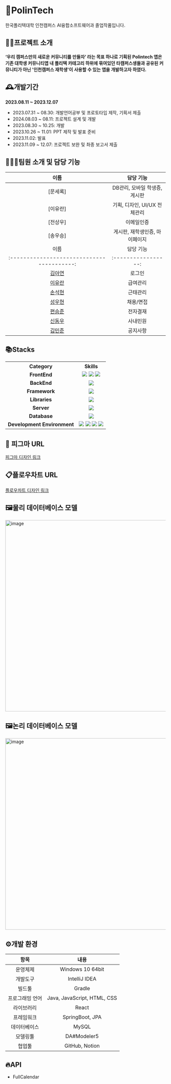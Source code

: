 # 📱PolinTech
한국폴리텍대학 인천캠퍼스 AI융합소프트웨어과 졸업작품입니다.

## 👨‍🏫프로젝트 소개
#### ‘우리 캠퍼스만의 새로운 커뮤니티를 만들자’ 라는 목표 하나로 기획된 Polintech 앱은 기존 대학생 커뮤니티앱 내 폴리텍 카테고리 하위에 묶여있던 타캠퍼스생들과 공유된 커뮤니티가 아닌 '인천캠퍼스 재학생'이 사용할 수 있는 앱을 개발하고자 하였다.

## 🕰️개발기간
**2023.08.11 ~ 2023.12.07**
- 2023.07.31 ~ 08.30: 개발언어공부 및 프로토타입 제작, 기획서 제출
- 2024.08.03 ~ 08.11: 프로젝트 설계 및 개발
- 2023.08.30 ~ 10.25: 개발
- 2023.10.26 ~ 11.01: PPT 제작 및 발표 준비
- 2023.11.02: 발표
- 2023.11.09 ~ 12.07: 프로젝트 보완 및 촤종 보고서 제출

## 🧑‍🤝‍🧑팀원 소개 및 담당 기능
| 이름            | 담당 기능                         |
|:--------------:|:-----------------------------:|
[문세록]           | DB관리, 모바일 학생증, 게시판       |
[이유란]           | 기획, 디자인, UI/UX 전체관리       |
[전상우]           | 이메일인증                       | 
[송우승]           | 게시판, 재학생인증, 마이페이지       |
| 이름                                          | 담당 기능        |
|:----------------------------------------:|:-----------------:|
[김아연](https://github.com/duri22)         | 로그인            |
[이유란](https://github.com/philosophosDeka)| 급여관리          |
[손석현](https://github.com/lobster0202)    | 근태관리          |
[성우현](https://github.com/sunguh0904)     | 채용/면접         |
[편승준](https://github.com/jun-may-6)      | 전자결재          |
[신동우](https://github.com/NoodleSh)       | 사내민원          |
[김민준](https://github.com/KMJ90)          | 공지사항          |


<div>
  
   ## 📚Stacks
</div>

<table>
  <tr>
    <th style="text-align:center;">Category</th>
    <th style="text-align:center;">Skills</th>
  </tr>
  <tr>
    <td style="text-align:center;"><strong >FrontEnd</strong></td>
    <td style="text-align:center;">
      <img src="https://img.shields.io/badge/HTML5-E34F26?style=flat&logo=html5&logoColor=white"/>
      <img src="https://img.shields.io/badge/CSS3-1572B6?style=flat&logo=css3&logoColor=white"/>
      <img src="https://img.shields.io/badge/JavaScript-F7DF1E?style=flat&logo=javaScript&logoColor=black"/>
    </td>
  </tr>
  <tr>
    <td style="text-align:center;"><strong>BackEnd</strong></td>
    <td style="text-align:center;">
      <img src="https://img.shields.io/badge/Java-007396?style=flat&logo=OpenJDK&logoColor=white"/>
    </td>
  </tr>
  <tr>
    <td style="text-align:center;"><strong>Framework</strong></td>
    <td style="text-align:center;">
      <img src="https://img.shields.io/badge/Springboot-6DB33F?style=flat&logo=springboot&logoColor=white"/>
    </td>
  </tr>
  <tr>
    <td style="text-align:center;"><strong>Libraries</strong></td>
    <td style="text-align:center;">
      <img src="https://img.shields.io/badge/React-61DAFB?style=flat&logo=react&logoColor=black"/>
    </td>
  </tr>
  <tr>
    <td style="text-align:center;"><strong>Server</strong></td>
    <td style="text-align:center;">
      <img src="https://img.shields.io/badge/Apachetomcat-F8DC75?style=flat&logo=apachetomcat&logoColor=black"/>
    </td>
  </tr>
  <tr>
    <td style="text-align:center;"><strong>Database</strong></td>
    <td style="text-align:center;">
      <img src="https://img.shields.io/badge/MySQL-4479A1?style=flat&logo=mysql&logoColor=white"/>
    </td>
  </tr>
  <tr>
    <td style="text-align:center;"><strong>Development Environment</strong></td>
    <td style="text-align:center;">
      <img src="https://img.shields.io/badge/IntelliJ-fff?style=flat&logo=IntelliJ IDEA&logoColor=black"/>
      <img src="https://img.shields.io/badge/Figma-F24E1E?style=flat&logo=Figma&logoColor=white"/>
      <img src="https://img.shields.io/badge/Git-05032?style=flat&logo=git&logoColor=white"/>
      <img src="https://img.shields.io/badge/Gradle-02303A?style=flat&logo=gradle&logoColor=white"/>
    </td>
  </tr>
</table>

## 🎨 피그마 URL
[피그마 디자인 링크](https://www.figma.com/design/PtnTXd1pkP7KtC5y6VGKaL/Untitled?node-id=0%3A1&t=Io9BQTwxoEgjetvu-1)

## 📋플로우차트 URL
[플로우차트 디자인 링크](https://whimsical.com/panda-hotel-home-4euVxN2zgsXk2r4cEj2hP5)

## 🖼️물리 데이터베이스 모델
<img src="https://github.com/user-attachments/assets/8cb28b7b-9089-4a3c-87ef-783e06fb7ac2" alt="image" width="800" height="600"/>

## 🖼논리 데이터베이스 모델
<img src="https://github.com/user-attachments/assets/521dd8f3-76dd-4002-8a01-ee6f010b968f" alt="image" width="800" height="600"/>

## ⚙️개발 환경
| **항목**          | **내용**                   |
|:-----------------:|:---------------------------:|
| 운영체제          | Windows 10 64bit            |
| 개발도구          | IntelliJ IDEA                |
| 빌드툴            | Gradle                       |
| 프로그래밍 언어    | Java, JavaScript, HTML, CSS |
| 라이브러리        | React                        |
| 프레임워크        | SpringBoot, JPA              |
| 데이터베이스      | MySQL                        |
| 모델링툴          | DA#Modeler5                  |
| 협업툴            | GitHub, Notion               |


## 🔥API
- FullCalendar
